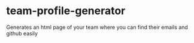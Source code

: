 # team-profile-generator
Generates an html page of your team where you can find their emails and github easily
